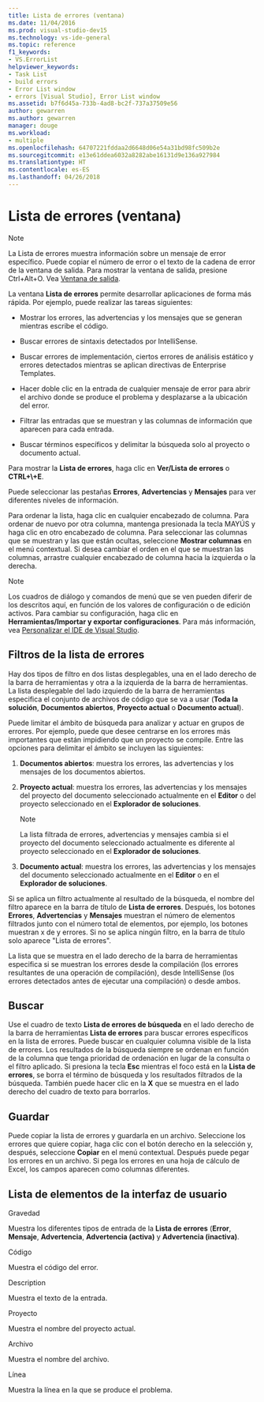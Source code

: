 ```yaml
---
title: Lista de errores (ventana)
ms.date: 11/04/2016
ms.prod: visual-studio-dev15
ms.technology: vs-ide-general
ms.topic: reference
f1_keywords:
- VS.ErrorList
helpviewer_keywords:
- Task List
- build errors
- Error List window
- errors [Visual Studio], Error List window
ms.assetid: b7f6d45a-733b-4ad8-bc2f-737a37509e56
author: gewarren
ms.author: gewarren
manager: douge
ms.workload:
- multiple
ms.openlocfilehash: 64707221fddaa2d6648d06e54a31bd98fc509b2e
ms.sourcegitcommit: e13e61ddea6032a8282abe16131d9e136a927984
ms.translationtype: HT
ms.contentlocale: es-ES
ms.lasthandoff: 04/26/2018
---
```

# <a name="error-list-window"></a>Lista de errores (ventana)

> [!NOTE]
> La Lista de errores muestra información sobre un mensaje de error específico. Puede copiar el número de error o el texto de la cadena de error de la ventana de salida. Para mostrar la ventana de salida, presione Ctrl+Alt+O. Vea [Ventana de salida](../../ide/reference/output-window.md).

 La ventana **Lista de errores** permite desarrollar aplicaciones de forma más rápida. Por ejemplo, puede realizar las tareas siguientes:

-   Mostrar los errores, las advertencias y los mensajes que se generan mientras escribe el código.

-   Buscar errores de sintaxis detectados por IntelliSense.

-   Buscar errores de implementación, ciertos errores de análisis estático y errores detectados mientras se aplican directivas de Enterprise Templates.

-   Hacer doble clic en la entrada de cualquier mensaje de error para abrir el archivo donde se produce el problema y desplazarse a la ubicación del error.

-   Filtrar las entradas que se muestran y las columnas de información que aparecen para cada entrada.

-   Buscar términos específicos y delimitar la búsqueda solo al proyecto o documento actual.

Para mostrar la **Lista de errores**, haga clic en **Ver/Lista de errores** o **CTRL+\\+E**.

Puede seleccionar las pestañas **Errores**, **Advertencias** y **Mensajes** para ver diferentes niveles de información.

Para ordenar la lista, haga clic en cualquier encabezado de columna. Para ordenar de nuevo por otra columna, mantenga presionada la tecla MAYÚS y haga clic en otro encabezado de columna. Para seleccionar las columnas que se muestran y las que están ocultas, seleccione **Mostrar columnas** en el menú contextual. Si desea cambiar el orden en el que se muestran las columnas, arrastre cualquier encabezado de columna hacia la izquierda o la derecha.

> [!NOTE]
> Los cuadros de diálogo y comandos de menú que se ven pueden diferir de los descritos aquí, en función de los valores de configuración o de edición activos. Para cambiar su configuración, haga clic en **Herramientas/Importar y exportar configuraciones**. Para más información, vea [Personalizar el IDE de Visual Studio](../../ide/personalizing-the-visual-studio-ide.md).


## <a name="error-list-filters"></a>Filtros de la lista de errores
 Hay dos tipos de filtro en dos listas desplegables, una en el lado derecho de la barra de herramientas y otra a la izquierda de la barra de herramientas. La lista desplegable del lado izquierdo de la barra de herramientas especifica el conjunto de archivos de código que se va a usar (**Toda la solución**, **Documentos abiertos**, **Proyecto actual** o **Documento actual**).

 Puede limitar el ámbito de búsqueda para analizar y actuar en grupos de errores. Por ejemplo, puede que desee centrarse en los errores más importantes que están impidiendo que un proyecto se compile. Entre las opciones para delimitar el ámbito se incluyen las siguientes:

1.  **Documentos abiertos**: muestra los errores, las advertencias y los mensajes de los documentos abiertos.

2.  **Proyecto actual**: muestra los errores, las advertencias y los mensajes del proyecto del documento seleccionado actualmente en el **Editor** o del proyecto seleccionado en el **Explorador de soluciones**.

    > [!NOTE]
    >  La lista filtrada de errores, advertencias y mensajes cambia si el proyecto del documento seleccionado actualmente es diferente al proyecto seleccionado en el **Explorador de soluciones**.

3.  **Documento actual**: muestra los errores, las advertencias y los mensajes del documento seleccionado actualmente en el **Editor** o en el **Explorador de soluciones**.

Si se aplica un filtro actualmente al resultado de la búsqueda, el nombre del filtro aparece en la barra de título de **Lista de errores**. Después, los botones **Errores**, **Advertencias** y **Mensajes** muestran el número de elementos filtrados junto con el número total de elementos, por ejemplo, los botones muestran x de y errores. Si no se aplica ningún filtro, en la barra de título solo aparece "Lista de errores".

La lista que se muestra en el lado derecho de la barra de herramientas especifica si se muestran los errores desde la compilación (los errores resultantes de una operación de compilación), desde IntelliSense (los errores detectados antes de ejecutar una compilación) o desde ambos.

## <a name="search"></a>Buscar
 Use el cuadro de texto **Lista de errores de búsqueda** en el lado derecho de la barra de herramientas **Lista de errores** para buscar errores específicos en la lista de errores. Puede buscar en cualquier columna visible de la lista de errores. Los resultados de la búsqueda siempre se ordenan en función de la columna que tenga prioridad de ordenación en lugar de la consulta o el filtro aplicado. Si presiona la tecla **Esc** mientras el foco está en la **Lista de errores**, se borra el término de búsqueda y los resultados filtrados de la búsqueda. También puede hacer clic en la **X** que se muestra en el lado derecho del cuadro de texto para borrarlos.

## <a name="save"></a>Guardar
 Puede copiar la lista de errores y guardarla en un archivo. Seleccione los errores que quiere copiar, haga clic con el botón derecho en la selección y, después, seleccione **Copiar** en el menú contextual. Después puede pegar los errores en un archivo. Si pega los errores en una hoja de cálculo de Excel, los campos aparecen como columnas diferentes.

## <a name="ui-element-list"></a>Lista de elementos de la interfaz de usuario
 Gravedad

 Muestra los diferentes tipos de entrada de la **Lista de errores** (**Error**, **Mensaje**, **Advertencia**, **Advertencia (activa)** y **Advertencia (inactiva)**.

 Código

 Muestra el código del error.

 Description

 Muestra el texto de la entrada.

 Proyecto

 Muestra el nombre del proyecto actual.

 Archivo

 Muestra el nombre del archivo.

 Línea

 Muestra la línea en la que se produce el problema.